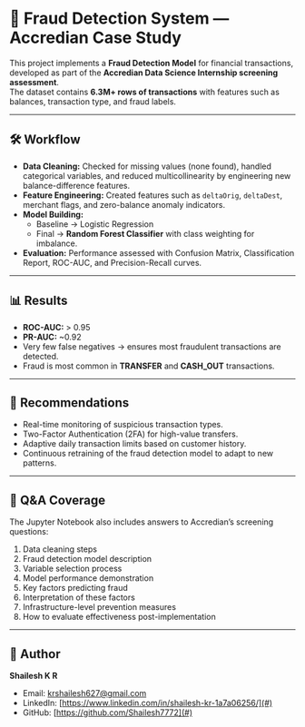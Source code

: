 # 🚨 Fraud Detection System — Accredian Case Study  

This project implements a **Fraud Detection Model** for financial transactions, developed as part of the **Accredian Data Science Internship screening assessment**.  
The dataset contains **6.3M+ rows of transactions** with features such as balances, transaction type, and fraud labels.  

---

## 🛠️ Workflow  

- **Data Cleaning:** Checked for missing values (none found), handled categorical variables, and reduced multicollinearity by engineering new balance-difference features.  
- **Feature Engineering:** Created features such as `deltaOrig`, `deltaDest`, merchant flags, and zero-balance anomaly indicators.  
- **Model Building:**  
  - Baseline → Logistic Regression  
  - Final → **Random Forest Classifier** with class weighting for imbalance.  
- **Evaluation:** Performance assessed with Confusion Matrix, Classification Report, ROC-AUC, and Precision-Recall curves.  

---

## 📊 Results  

- **ROC-AUC:** > 0.95  
- **PR-AUC:** ~0.92  
- Very few false negatives → ensures most fraudulent transactions are detected.  
- Fraud is most common in **TRANSFER** and **CASH_OUT** transactions.  

---

## 🔐 Recommendations  

- Real-time monitoring of suspicious transaction types.  
- Two-Factor Authentication (2FA) for high-value transfers.  
- Adaptive daily transaction limits based on customer history.  
- Continuous retraining of the fraud detection model to adapt to new patterns.  

---

## 📌 Q&A Coverage  

The Jupyter Notebook also includes answers to Accredian’s screening questions:  
1. Data cleaning steps  
2. Fraud detection model description  
3. Variable selection process  
4. Model performance demonstration  
5. Key factors predicting fraud  
6. Interpretation of these factors  
7. Infrastructure-level prevention measures  
8. How to evaluate effectiveness post-implementation  

---

## 👤 Author  

**Shailesh K R**  
- Email: krshailesh627@gmail.com  
- LinkedIn: [https://www.linkedin.com/in/shailesh-kr-1a7a06256/](#)  
- GitHub: [https://github.com/Shailesh7772](#)  
